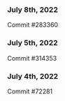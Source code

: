 ### July 8th, 2022

Commit #283360

### July 5th, 2022

Commit #314353


### July 4th, 2022

Commit #72281
